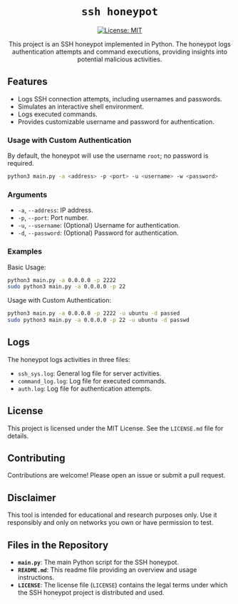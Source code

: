 <div align="center">

# `ssh honeypot`

[![License: MIT](https://img.shields.io/badge/License-MIT-green.svg)](https://github.com/rihadroshan/ssh-honeypot/blob/main/LICENSE)

This project is an SSH honeypot implemented in Python. The honeypot logs authentication attempts and command executions, providing insights into potential malicious activities.
</div>

## Features

- Logs SSH connection attempts, including usernames and passwords.
- Simulates an interactive shell environment.
- Logs executed commands.
- Provides customizable username and password for authentication.

### Usage with Custom Authentication

By default, the honeypot will use the username `root`; no password is required.

```sh
python3 main.py -a <address> -p <port> -u <username> -w <password>
```

### Arguments

* `-a`, `--address`: IP address.
* `-p`, `--port`: Port number.
* `-u`, `--username`: (Optional) Username for authentication.
* `-d`, `--password`: (Optional) Password for authentication.

### Examples

Basic Usage:
```sh
python3 main.py -a 0.0.0.0 -p 2222
sudo python3 main.py -a 0.0.0.0 -p 22
```

Usage with Custom Authentication:

```sh
python3 main.py -a 0.0.0.0 -p 2222 -u ubuntu -d passed
sudo python3 main.py -a 0.0.0.0 -p 22 -u ubuntu -d passwd
```

## Logs

The honeypot logs activities in three files:

- `ssh_sys.log`: General log file for server activities.
- `command_log.log`: Log file for executed commands.
- `auth.log`: Log file for authentication attempts.

## License

This project is licensed under the MIT License. See the `LICENSE.md` file for details.

## Contributing

Contributions are welcome! Please open an issue or submit a pull request.

## Disclaimer

This tool is intended for educational and research purposes only. Use it responsibly and only on networks you own or have permission to test.

## Files in the Repository

- **`main.py`**: The main Python script for the SSH honeypot.
- **`README.md`**: This readme file providing an overview and usage instructions.
- **`LICENSE`**:  The license file (`LICENSE`) contains the legal terms under which the SSH honeypot project is distributed and used.
